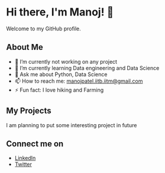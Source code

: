 # Hi there, I'm Manoj! 👋

Welcome to my GitHub profile.

## About Me

- 🔭 I’m currently not working on any project
- 🌱 I’m currently learning Data engineering and Data Science
- 💬 Ask me about Python, Data Science
- 📫 How to reach me: [manojpatel.iitb.iitm@gmail.com](mailto:manojpatel.iitb.iitm@gmail.com)
- ⚡ Fun fact: I love hiking and Farming

## My Projects
I am planning to put some interesting project in future

## Connect me on
- [LinkedIn](https://www.linkedin.com/in/manoj-kumar-patel-524b49243/)
- [Twitter](https://x.com/manoj59805)
